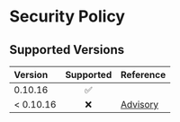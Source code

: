 # Security Policy

## Supported Versions

<!--
Use this section to tell people about which versions of your project are
currently being supported with security updates.
-->

| Version   |     Supported      | Reference                                                                               |
| :-------- | :----------------: | :-------------------------------------------------------------------------------------- |
| 0.10.16   | :white_check_mark: |                                                                                         |
| < 0.10.16 |        :x:         | [Advisory](https://github.com/reg-viz/reg-suit/security/advisories/GHSA-49q3-8867-5wmp) |

<!--
## Reporting a Vulnerability

Use this section to tell people how to report a vulnerability.

Tell them where to go, how often they can expect to get an update on a
reported vulnerability, what to expect if the vulnerability is accepted or
declined, etc.
-->
